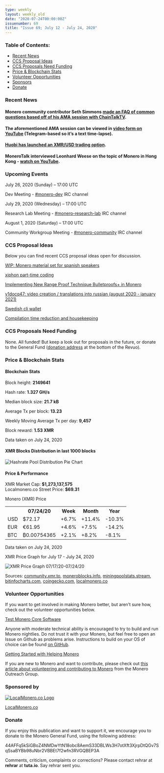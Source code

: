 ```yaml
---
type: weekly
layout: weekly_old
date: "2020-07-24T00:00:00Z"
issuenumber: 69
title: "Issue 69; July 12 - July 24, 2020"
---
```


<h3>Table of Contents:</h3>
<ul class="contents">
    <li><a href="#news">Recent News</a></li>
    <li><a href="#ideas">CCS Proposal Ideas</a></li>
    <li><a href="#proposals">CCS Proposals Need Funding</a></li>
    <li><a href="#stats">Price & Blockchain Stats</a></li>
    <li><a href="#volunteer">Volunteer Opportunities</a></li>
    <li><a href="#sponsor">Sponsors</a></li>
    <li><a href="#donate">Donate</a></li>
</ul>

<h3 id="news">Recent News</h3>

<div class="newsbyte">
    <h4>Monero community contributor Seth Simmons <a href="https://github.com/sethsimmons/Miscellaneous-Monero/blob/master/Monero%20FAQ.pdf" target="_blank">made an FAQ of common questions based off of his AMA session with ChainTalkTV</a>.</h4>
</div>

<div class="newsbyte">
    <h4>The aforementioned AMA session can be viewed in <a href="https://youtu.be/MoISaCm4l-s" target="_blank">video form on YouTube</a> (Telegram-based so it’s a text time-lapse).</h4>
</div>

<div class="newsbyte">
    <h4><a href="https://www.reddit.com/r/Monero/comments/hvqk75/xmrusd_is_listed_on_huobi/" target="_blank">Huobi has launched an XMR/USD trading option</a>.</h4>
</div>

<div class="newsbyte">
    <h4>MoneroTalk interviewed Leonhard Weese on the topic of Monero in Hong Kong - <a href="https://youtu.be/RuzNhzaNzCo" target="_blank">watch on YouTube</a>.</h4>
</div>

<h3 id="events">Upcoming Events</h3>

<div class="event">
    <p class="date" markdown="1">July 26, 2020 (Sunday) – 17:00 UTC</p>
    <p markdown="1">Dev Meeting - <a href="irc://chat.freenode.net/#monero-dev" target="_blank">#monero-dev</a> IRC channel</p>
</div>

<div class="event">
    <p class="date" markdown="1">July 29, 2020 (Wednesday) – 17:00 UTC</p>
    <p markdown="1">Research Lab Meeting - <a href="irc://chat.freenode.net/#monero-research-lab" target="_blank">#monero-research-lab</a> IRC channel</p>
</div>

<div class="event">
    <p class="date" markdown="1">August 1, 2020 (Saturday) – 17:00 UTC</p>
    <p markdown="1">Community Workgroup Meeting - <a href="irc://chat.freenode.net/#monero-community" target="_blank">#monero-community</a> IRC channel</p>
</div>

<h3 id="ideas">CCS Proposal Ideas</h3>

<p>Below you can find recent CCS proposal ideas open for discussion.</p>

<div class="proposal">
<p><a href="https://repo.getmonero.org/monero-project/ccs-proposals/-/merge_requests/158" target="_blank">WIP: Monero material set for spanish speakers</a></p>
</div>

<div class="proposal">
<p><a href="https://repo.getmonero.org/monero-project/ccs-proposals/-/merge_requests/157" target="_blank">xiphon part-time coding</a></p>
</div>

<div class="proposal">
<p><a href="https://repo.getmonero.org/monero-project/ccs-proposals/-/merge_requests/156" target="_blank">Implementing New Range Proof Technique Bulletproofs+ in Monero</a></p>
</div>

<div class="proposal">
<p><a href="https://repo.getmonero.org/monero-project/ccs-proposals/-/merge_requests/154" target="_blank">v1docq47: video creation / translations into russian (august 2020 - january 2021)</a></p>
</div>

<div class="proposal">
<p><a href="https://repo.getmonero.org/monero-project/ccs-proposals/-/merge_requests/147" target="_blank">Swedish cli wallet</a></p>
</div>

<div class="proposal">
<p><a href="https://repo.getmonero.org/monero-project/ccs-proposals/-/merge_requests/138" target="_blank">Compilation time reduction and housekeeping</a></p>
</div>

<h3 id="proposals">CCS Proposals Need Funding</h3>

<p>None. All funded! But keep a look out for proposals in the future, or donate to the General Fund (<a href="#donate">donation address</a> at the bottom of the Revuo).</p>

<h3 id="stats">Price & Blockchain Stats</h3>

<h4 class="stat">Blockchain Stats</h4>

<div class="bcstats">
    <p>Block height: <b>2149641</b></p>
    <p>Hash rate: <b>1.327 GH/s</b></p>
    <p>Median block size: <b>21.7 kB</b></p>
    <p>Average Tx per block: <b>13.23</b></p>
    <p>Weekly Moving Average Tx per day: <b>9,457</b></p>
    <p>Block reward: <b>1.53 XMR</b></p>
</div>
<p class="note">Data taken on July 24, 2020</p>

<h4 class="stat">XMR Blocks Distribution in last 1000 blocks</h4>
<p><img src="/img/hashrate-pool-distribution-0724.png" alt="Hashrate Pool Distribution Pie Chart"/></p>

<h4 class="stat">Price & Performance</h4>

<div class="price-intro">XMR Market Cap: <b>$1,273,137,575</b><br>Localmonero.co Street Price: <b>$69.31</b></div>

<p class="table-title">Monero (XMR) Price</p>
<table class="price-table">
  <tr class="row1">
    <th></th>
    <th>07/24/20</th>
    <th>Week</th>
    <th>Month</th>
    <th>Year</th>
  </tr>
  <tr>
    <td data-th="XMR to">USD</td>
    <td data-th="07/24/20">$72.17</td>
    <td data-th="Week" class="green">+6.7%</td>
    <td data-th="Month" class="green">+11.4%</td>
    <td data-th="Year" class="red">-10.3%</td>
  </tr>
  <tr class="row3">
    <td data-th="XMR to">EUR</td>
    <td data-th="07/24/20">€61.95</td>
    <td data-th="Week" class="green">+4.6%</td>
    <td data-th="Month" class="green">+7.5%</td>
    <td data-th="Year" class="red">-14.2%</td>
  </tr>
  <tr>
    <td data-th="XMR to">BTC</td>
    <td data-th="07/24/20">₿0.00754365</td>
    <td data-th="Week" class="green">+2.1%</td>
    <td data-th="Month" class="green">+8.2%</td>
    <td data-th="Year" class="red">-8.1%</td>
  </tr>
</table>
<p class="note">Data taken on July 24, 2020</p>

<p class="table-title">XMR Price Graph for July 17 - July 24, 2020</p>

![XMR Price Graph 07/17/20-07/24/20](/img/weekly-chart-0724.png "XMR Price Graph 07/17/20-07/24/20") 

Sources: <a href="https://community.xmr.to/explorer/mainnet/" target="_blank">community.xmr.to</a>, <a href="https://moneroblocks.info/stats/transaction-stats" target="_blank">moneroblocks.info</a>, <a href="https://miningpoolstats.stream/monero" target="_blank">miningpoolstats.stream</a>, <a href="https://bitinfocharts.com/monero/" target="_blank">bitinfocharts.com</a>, <a href="https://www.coingecko.com/" target="_blank">coingecko.com</a>, <a href="https://localmonero.co/" target="_blank">localmonero.co</a>

<h3 id="volunteer">Volunteer Opportunities</h3>

<p>If you want to get involved in making Monero better, but aren’t sure how, check out the volunteer opportunities below.</p>

<div class="newsbyte">
    <p class="date"><a href="https://github.com/monero-project/monero" target="_blank">Test Monero Core Software</a></p>
    <p>Anyone with moderate technical ability is encouraged to try to build and run Monero nightlies. Do not trust it with your Monero, but feel free to open an Issue on Github as problems arise. Instructions to build on your OS of choice can be found <a href="https://github.com/monero-project/monero#compiling-monero-from-source" target="_blank">on GitHub</a>. </p>
</div>

<div class="newsbyte">
    <p class="date"><a href="https://github.com/monero-project/monero" target="_blank">Getting Started with Helping Monero</a></p>
    <p>If you are new to Monero and want to contribute, please check out <a href="https://www.monerooutreach.org/stories/getting-started-helping-monero.php" target="_blank">this article about volunteering and contributing to Monero</a> from the Monero Outreach Group. </p>
</div>

<h3 id="sponsor">Sponsored by</h3>

<p><a href="https://localmonero.co/" target="_blank"><img src="/img/localmonero-logo.png" alt="LocalMonero.co Logo" class="localmonero"></a></p>

<p class="text-center"><a href="https://localmonero.co/" target="_blank">LocalMonero.co</a></p>

<h3 id="donate">Donate</h3>

<p markdown="1">If you enjoy this publication and want to support it, we encourage you to donate to the Monero General Fund, using the following address:</p>

<p class="address" markdown="1">44AFFq5kSiGBoZ4NMDwYtN18obc8AemS33DBLWs3H7otXft3XjrpDtQGv7SqSsaBYBb98uNbr2VBBEt7f2wfn3RVGQBEP3A</p>

<!--p><a href="monero:44AFFq5kSiGBoZ4NMDwYtN18obc8AemS33DBLWs3H7otXft3XjrpDtQGv7SqSsaBYBb98uNbr2VBBEt7f2wfn3RVGQBEP3A" class="qr"><img src="/img/donate-monero.png"></a></p-->

Comments, criticism, complaints or corrections? Please contact rehrar at **rehrar** at **tuta.io**. Say rehrar sent you.